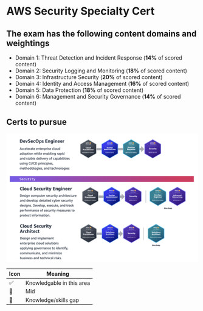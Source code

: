 # AWS Security Specialty Cert

## The exam has the following content domains and weightings

- Domain 1: Threat Detection and Incident Response (**14%** of scored content)
- Domain 2: Security Logging and Monitoring (**18%** of scored content)
- Domain 3: Infrastructure Security (**20%** of scored content)
- Domain 4: Identity and Access Management (**16%** of scored content)
- Domain 5: Data Protection (**18%** of scored content)
- Domain 6: Management and Security Governance (**14%** of scored content)

## Certs to pursue

![AWS Cert Path](images/cert-path.png)

|Icon|Meaning|
|--|--|
|:white_check_mark:|Knowledgable in this area|
|:large_orange_diamond:|Mid|
|:red_circle:|Knowledge/skills gap|
